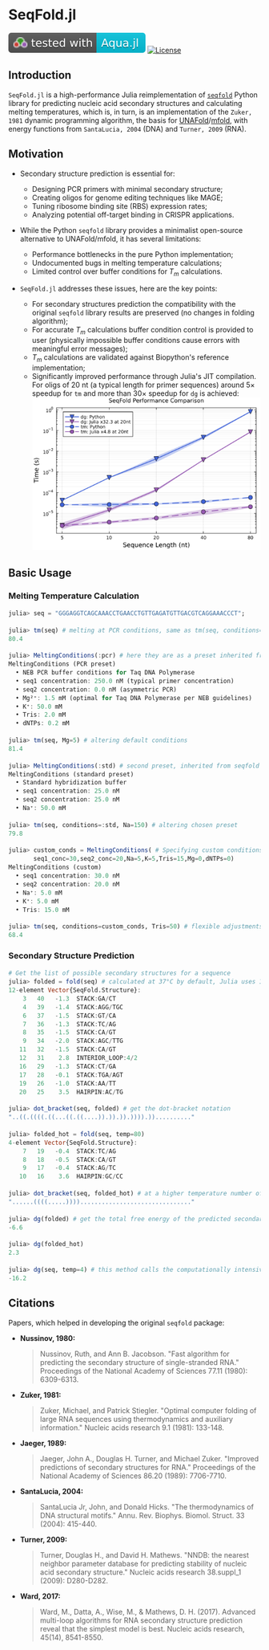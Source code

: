 

# SeqFold.jl
[![Aqua](https://raw.githubusercontent.com/JuliaTesting/Aqua.jl/master/badge.svg)](https://github.com/JuliaTesting/Aqua.jl)
[![License](https://img.shields.io/badge/License-MIT-blue.svg)](LICENSE)

<!-- [![Stable](https://img.shields.io/badge/docs-stable-blue.svg)](https://phlaster.github.io/SeqFold.jl/stable/)
[![Dev](https://img.shields.io/badge/docs-dev-blue.svg)](https://phlaster.github.io/SeqFold.jl/dev/)
[![Build Status](https://github.com/phlaster/SeqFold.jl/actions/workflows/CI.yml/badge.svg?branch=master)](https://github.com/phlaster/SeqFold.jl/actions/workflows/CI.yml?query=branch%3Amaster)

[![CI](https://github.com/phlaster/SeqFold.jl/actions/workflows/ci.yml/badge.svg)](https://github.com/phlaster/SeqFold.jl/actions/workflows/ci.yml)
[![Coverage](https://codecov.io/gh/phlaster/SeqFold.jl/branch/main/graph/badge.svg?token=J6JQ5XZQ8V)](https://codecov.io/gh/phlaster/SeqFold.jl) -->

## Introduction

`SeqFold.jl` is a high-performance Julia reimplementation of [`seqfold`](https://github.com/Lattice-Automation/seqfold) Python library for predicting nucleic acid secondary structures and calculating melting temperatures, which is, in turn, is an implementation of the `Zuker, 1981` dynamic programming algorithm, the basis for [UNAFold](http://unafold.rna.albany.edu/?q=DINAMelt/software)/[mfold](https://www.ibridgenetwork.org/#!/profiles/1045554571442/innovations/1/), with energy functions from `SantaLucia, 2004` (DNA) and `Turner, 2009` (RNA).

## Motivation

* Secondary structure prediction is essential for:
  - Designing PCR primers with minimal secondary structure;
  - Creating oligos for genome editing techniques like MAGE;
  - Tuning ribosome binding site (RBS) expression rates;
  - Analyzing potential off-target binding in CRISPR applications.

* While the Python `seqfold` library provides a minimalist open-source alternative to UNAFold/mfold, it has several limitations:
  - Performance bottlenecks in the pure Python implementation;
  - Undocumented bugs in melting temperature calculations;
  - Limited control over buffer conditions for $T_m$ calculations.

* `SeqFold.jl` addresses these issues, here are the key points:
  - For secondary structures prediction the compatibility with the original `seqfold` library results are preserved (no changes in folding algorithm);
  - For accurate $T_m$ calculations buffer condition control is provided to user (physically impossible buffer conditions cause errors with meaningful error messages);
  - $T_m$ calculations are validated against Biopython's reference implementation;
  - Significantly improved performance through Julia's JIT compilation. For oligs of 20 nt (a typical length for primer sequences) around 5× speedup for `tm` and more than 30× speedup for `dg` is achieved:
    ![seqfold vs SeqFold.jl](assets/benchmark.png)




<!-- ## Installation

```julia
using Pkg
Pkg.add("SeqFold")
```

Or via the package manager:

```julia
] add SeqFold
``` -->

## Basic Usage

### Melting Temperature Calculation

```julia
julia> seq = "GGGAGGTCAGCAAACCTGAACCTGTTGAGATGTTGACGTCAGGAAACCCT";

julia> tm(seq) # melting at PCR conditions, same as tm(seq, conditions=:pcr)
80.4

julia> MeltingConditions(:pcr) # here they are as a preset inherited from seqfold library
MeltingConditions (PCR preset)
  • NEB PCR buffer conditions for Taq DNA Polymerase
  • seq1 concentration: 250.0 nM (typical primer concentration)
  • seq2 concentration: 0.0 nM (asymmetric PCR)
  • Mg²⁺: 1.5 mM (optimal for Taq DNA Polymerase per NEB guidelines)
  • K⁺: 50.0 mM
  • Tris: 2.0 mM
  • dNTPs: 0.2 mM

julia> tm(seq, Mg=5) # altering default conditions
81.4

julia> MeltingConditions(:std) # second preset, inherited from seqfold library
MeltingConditions (standard preset)
  • Standard hybridization buffer
  • seq1 concentration: 25.0 nM
  • seq2 concentration: 25.0 nM
  • Na⁺: 50.0 mM

julia> tm(seq, conditions=:std, Na=150) # altering chosen preset
79.8

julia> custom_conds = MeltingConditions( # Specifying custom conditions
       seq1_conc=30,seq2_conc=20,Na=5,K=5,Tris=15,Mg=0,dNTPs=0)
MeltingConditions (custom)
  • seq1 concentration: 30.0 nM
  • seq2 concentration: 20.0 nM
  • Na⁺: 5.0 mM
  • K⁺: 5.0 mM
  • Tris: 15.0 mM

julia> tm(seq, conditions=custom_conds, Tris=50) # flexible adjustments
68.4
```

### Secondary Structure Prediction

```julia
# Get the list of possible secondary structures for a sequence
julia> folded = fold(seq) # calculated at 37°C by default, Julia uses 1-based indexing
12-element Vector{SeqFold.Structure}:
    3   40   -1.3  STACK:GA/CT    
    4   39   -1.4  STACK:AGG/TGC  
    6   37   -1.5  STACK:GT/CA    
    7   36   -1.3  STACK:TC/AG    
    8   35   -1.5  STACK:CA/GT    
    9   34   -2.0  STACK:AGC/TTG  
   11   32   -1.5  STACK:CA/GT    
   12   31    2.8  INTERIOR_LOOP:4/2
   16   29   -1.3  STACK:CT/GA    
   17   28   -0.1  STACK:TGA/AGT  
   19   26   -1.0  STACK:AA/TT    
   20   25    3.5  HAIRPIN:AC/TG 

julia> dot_bracket(seq, folded) # get the dot-bracket notation
"..((.((((.((...((.((....)).)).)).)))).)).........."

julia> folded_hot = fold(seq, temp=80)
4-element Vector{SeqFold.Structure}:
    7   19   -0.4  STACK:TC/AG    
    8   18   -0.5  STACK:CA/GT    
    9   17   -0.4  STACK:AG/TC    
   10   16    3.6  HAIRPIN:GC/CC 

julia> dot_bracket(seq, folded_hot) # at a higher temperature number of secondary structures is decreased
"......((((.....))))..............................."

julia> dg(folded) # get the total free energy of the predicted secondary structures
-6.6

julia> dg(folded_hot)
2.3

julia> dg(seq, temp=4) # this method calls the computationally intensive `fold` internally
-16.2
```


## Citations

Papers, which helped in developing the original `seqfold` package:
* **Nussinov, 1980:**
  >Nussinov, Ruth, and Ann B. Jacobson. "Fast algorithm for predicting the secondary structure of single-stranded RNA." Proceedings of the National Academy of Sciences 77.11 (1980): 6309-6313.
* **Zuker, 1981:**
  >Zuker, Michael, and Patrick Stiegler. "Optimal computer folding of large RNA sequences using thermodynamics and auxiliary information." Nucleic acids research 9.1 (1981): 133-148.
* **Jaeger, 1989:**
  >Jaeger, John A., Douglas H. Turner, and Michael Zuker. "Improved predictions of secondary structures for RNA." Proceedings of the National Academy of Sciences 86.20 (1989): 7706-7710.
* **SantaLucia, 2004:**
  >SantaLucia Jr, John, and Donald Hicks. "The thermodynamics of DNA structural motifs." Annu. Rev. Biophys. Biomol. Struct. 33 (2004): 415-440.
* **Turner, 2009:**
  >Turner, Douglas H., and David H. Mathews. "NNDB: the nearest neighbor parameter database for predicting stability of nucleic acid secondary structure." Nucleic acids research 38.suppl_1 (2009): D280-D282.
* **Ward, 2017:**
  >Ward, M., Datta, A., Wise, M., & Mathews, D. H. (2017). Advanced multi-loop algorithms for RNA secondary structure prediction reveal that the simplest model is best. Nucleic acids research, 45(14), 8541-8550.

